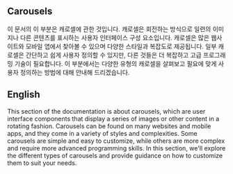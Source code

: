 ## Carousels

이 문서의 이 부분은 캐로셀에 관한 것입니다. 캐로셀은 회전하는 방식으로 일련의 이미지나 다른 콘텐츠를 표시하는 사용자 인터페이스 구성 요소입니다. 캐로셀은 많은 웹사이트와 모바일 앱에서 찾아볼 수 있으며 다양한 스타일과 복잡도로 제공됩니다. 일부 캐로셀은 간단하고 쉽게 사용자 정의할 수 있지만, 다른 것들은 더 복잡하고 고급 프로그래밍 기술이 필요합니다. 이 부분에서는 다양한 유형의 캐로셀을 살펴보고 필요에 맞게 사용자 정의하는 방법에 대해 안내해 드리겠습니다.

## English

This section of the documentation is about carousels, which are user interface components that display a series of images or other content in a rotating fashion. Carousels can be found on many websites and mobile apps, and they come in a variety of styles and complexities. Some carousels are simple and easy to customize, while others are more complex and require more advanced programming skills. In this section, we'll explore the different types of carousels and provide guidance on how to customize them to suit your needs.
